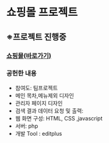 # 쇼핑몰 프로젝트
<h2>※프로젝트 진행중</h2>
<h3><a href ="http://dawnbookstore.dothome.co.kr/">쇼핑몰(바로가기)</a></h3>
<h3>공헌한 내용</h3>
<ul>
  <li>참여도: 팀프로젝트</li>
  <li>메인 목차,메뉴제외 디자인</li>
  <li>관리자 페이지 디자인</li>
  <li>검색 결과 데이터 요청 및 출력:</li>
  <li>웹 화면 구성: HTML, CSS ,javascript</li>
  <li>서버: php</li>
  <li>개발 Tool : editplus</li>
</ul>

